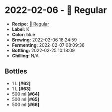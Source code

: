# 2022-02-06 - 🍁 Regular

* **Recipe:** [🍁 Regular](../../recipes/regular.md)
* **Label:** K
* **Color:** blue
* **Brewing:** 2022-02-06 18:24:59
* **Fermenting:** 2022-02-07 08:09:36
* **Bottling:** 2022-02-25 10:18:09
* **Chilling:** N/A

## Bottles

* 1 L **[#62]**
* 1 L **[#63]**
* 500 ml **[#64]**
* 500 ml **[#65]**
* 500 ml **[#66]**
